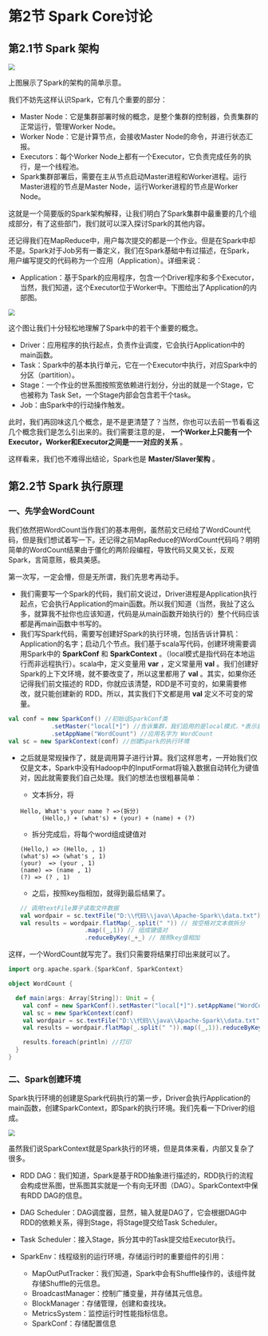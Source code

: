 # 第2节 Spark Core讨论

## 第2.1节 Spark 架构

<img src="https://github.com/luzhouxiaobai/Big-Data-Review/blob/master/file/spark/spark架构.jpg" style="zoom:80%;" />

上图展示了Spark的架构的简单示意。

我们不妨先这样认识Spark，它有几个重要的部分：

- Master Node：它是集群部署时候的概念，是整个集群的控制器，负责集群的正常运行，管理Worker Node。
- Worker Node：它是计算节点，会接收Master Node的命令，并进行状态汇报。
- Executors：每个Worker Node上都有一个Executor，它负责完成任务的执行，是一个线程池。
- Spark集群部署后，需要在主从节点启动Master进程和Worker进程。运行Master进程的节点是Master Node，运行Worker进程的节点是Worker Node。

这就是一个简要版的Spark架构解释，让我们明白了Spark集群中最重要的几个组成部分，有了这些部门，我们就可以深入探讨Spark的其他内容。

还记得我们在MapReduce中，用户每次提交的都是一个作业。但是在Spark中却不是。Spark对于Job另有一番定义，我们在Spark基础中有过描述，在Spark，用户编写提交的代码称为一个应用（Application）。详细来说：

- Application：基于Spark的应用程序，包含一个Driver程序和多个Executor，当然，我们知道，这个Executor位于Worker中。下图给出了Application的内部图。

<img src="https://github.com/luzhouxiaobai/Big-Data-Review/blob/master/file/spark/application.jpg" style="zoom:80%;" />

这个图让我们十分轻松地理解了Spark中的若干个重要的概念。

- Driver：应用程序的执行起点，负责作业调度，它会执行Application中的main函数。
- Task：Spark中的基本执行单元，它在一个Executor中执行，对应Spark中的分区（partition）。
- Stage：一个作业的世系图按照宽依赖进行划分，分出的就是一个Stage，它也被称为 Task Set，一个Stage内部会包含若干个task。
- Job：由Spark中的行动操作触发。

此时，我们再回味这几个概念，是不是更清楚了？当然，你也可以去前一节看看这几个概念我们是怎么引出来的。我们需要注意的是， **一个Worker上只能有一个Executor，Worker和Executor之间是一一对应的关系** 。

这样看来，我们也不难得出结论，Spark也是 **Master/Slaver架构** 。

## 第2.2节 Spark 执行原理

### 一、先学会WordCount

我们依然把WordCount当作我们的基本用例，虽然前文已经给了WordCount代码，但是我们想试着写一下。还记得之前MapReduce的WordCount代码吗？明明简单的WordCount结果由于僵化的两阶段编程，导致代码又臭又长，反观Spark，言简意赅，极具美感。

第一次写，一定会懵，但是无所谓，我们先思考再动手。

- 我们需要写一个Spark的代码，我们前文说过，Driver进程是Application执行起点，它会执行Application的main函数。所以我们知道（当然，我扯了这么多，就算我不扯你也应该知道，代码是从main函数开始执行的）整个代码应该都是再main函数中书写的。
- 我们写Spark代码，需要写创建好Spark的执行环境，包括告诉计算机：Application的名字；启动几个节点。我们基于scala写代码，创建环境需要调用Spark中的 **SparkConf** 和 **SparkContext** 。（local模式是指代码在本地运行而非远程执行）。scala中，定义变量用 **var** ，定义常量用 **val** 。我们创建好Spark的上下文环境，就不要改变了，所以这里都用了 **val** 。其实，如果你还记得我们前文描述的 RDD，你就应该清楚，RDD是不可变的，如果需要修改，就只能创建新的 RDD。所以，其实我们下文都是用 **val** 定义不可变的常量。

```scala
val conf = new SparkConf() //初始话SparkConf类
			.setMaster("local[*]") //告诉集群，我们启用的是local模式，*表示启用尽可能多的节点，你可以把*改成具体数字
			.setAppName("WordCount") //应用名字为 WordCount
val sc = new SparkContext(conf) //创建Spark的执行环境
```

- 之后就是常规操作了，就是调用算子进行计算。我们这样思考，一开始我们仅仅是文本，Spark中没有Hadoop中的InputFormat将输入数据自动转化为键值对，因此就需要我们自己处理。我们的想法也很粗暴简单：

  - 文本拆分，将

  ```
  Hello, What's your name ? =>(拆分) 
  		(Hello,) + (what's) + (your) + (name) + (?)
  ```

  - 拆分完成后，将每个word组成键值对

  ```
  (Hello,) => (Hello, , 1)
  (what's) => (what's , 1)
  (your)  => (your , 1)
  (name) => (name , 1)
  (?) => (? , 1)
  ```

  - 之后，按照key指相加，就得到最后结果了。

  ```scala
  // 调用textFile算子读取文件数据
  val wordpair = sc.textFile("D:\\代码\\java\\Apache-Spark\\data.txt")
  val results = wordpair.flatMap(_.split(" ")) // 按空格对文本做拆分
  					.map((_,1)) // 组成键值对
  					.reduceByKey(_+_) // 按照key值相加
  ```

这样，一个WordCount就写完了。我们只需要将结果打印出来就可以了。

```scala
import org.apache.spark.{SparkConf, SparkContext}

object WordCount {

  def main(args: Array[String]): Unit = {
    val conf = new SparkConf().setMaster("local[*]").setAppName("WordCount") 
    val sc = new SparkContext(conf)
    val wordpair = sc.textFile("D:\\代码\\java\\Apache-Spark\\data.txt") 
    val results = wordpair.flatMap(_.split(" ")).map((_,1)).reduceByKey(_+_)

    results.foreach(println) //打印
  }
}
```

### 二、Spark创建环境

Spark执行环境的创建是Spark代码执行的第一步，Driver会执行Application的main函数，创建SparkContext，即Spark的执行环境。我们先看一下Driver的组成。

<img src="https://github.com/luzhouxiaobai/Big-Data-Review/blob/master/file/spark/sparkenv.jpg" style="zoom:80%;" />

虽然我们说SparkContext就是Spark执行的环境，但是具体来看，内部又复杂了很多。

- RDD DAG：我们知道，Spark是基于RDD抽象进行描述的，RDD执行的流程会构成世系图，世系图其实就是一个有向无环图（DAG）。SparkContext中保有RDD DAG的信息。

- DAG Scheduler：DAG调度器，显然，输入就是DAG了，它会根据DAG中RDD的依赖关系，得到Stage，将Stage提交给Task Scheduler。

- Task Scheduler：接入Stage，拆分其中的Task提交给Executor执行。

- SparkEnv：线程级别的运行环境，存储运行时的重要组件的引用：

  - MapOutPutTracker：我们知道，Spark中会有Shuffle操作的，该组件就存储Shuffle的元信息。
  - BroadcastManager：控制广播变量，并存储其元信息。
  - BlockManager：存储管理，创建和查找块。
  - MetricsSystem：监控运行时性能指标信息。
  - SparkConf：存储配置信息

  

